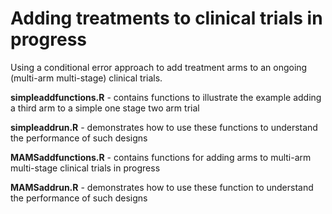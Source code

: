 # Adding treatments to clinical trials in progress

Using a conditional error approach to add treatment arms to an ongoing (multi-arm multi-stage) clinical trials.

**simpleaddfunctions.R** - contains functions to illustrate the example adding a third arm to a simple one stage two arm trial

**simpleaddrun.R** - demonstrates how to use these functions to understand the performance of such designs

**MAMSaddfunctions.R** - contains functions for adding arms to multi-arm multi-stage clinical trials in progress

**MAMSaddrun.R** - demonstrates how to use these function to understand the performance of such designs
